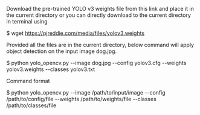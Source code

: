 Download the pre-trained YOLO v3 weights file from this link and place it in the current directory or you can directly download to the current directory in terminal using

$ wget https://pjreddie.com/media/files/yolov3.weights

Provided all the files are in the current directory, below command will apply object detection on the input image dog.jpg.

$ python yolo_opencv.py --image dog.jpg --config yolov3.cfg --weights yolov3.weights --classes yolov3.txt

Command format

$ python yolo_opencv.py --image /path/to/input/image --config /path/to/config/file --weights /path/to/weights/file --classes /path/to/classes/file
